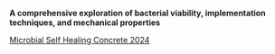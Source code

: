 **A comprehensive exploration of bacterial viability, implementation techniques, and mechanical properties**

[Microbial Self Healing Concrete 2024](https://www.sciencedirect.com/science/article/pii/S2238785424002618)


